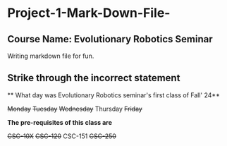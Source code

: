 # Project-1-Mark-Down-File-

## Course Name: Evolutionary Robotics Seminar 
Writing markdown file for fun.

## Strike through the incorrect statement 
** What day was Evolutionary Robotics seminar's first class of Fall' 24**

~~Monday~~ 
~~Tuesday~~
~~Wednesday~~ 
Thursday
~~Friday~~

**The pre-requisites of this class are**

~~CSC-10X~~
~~CSC-120~~
CSC-151
~~CSC-250~~



